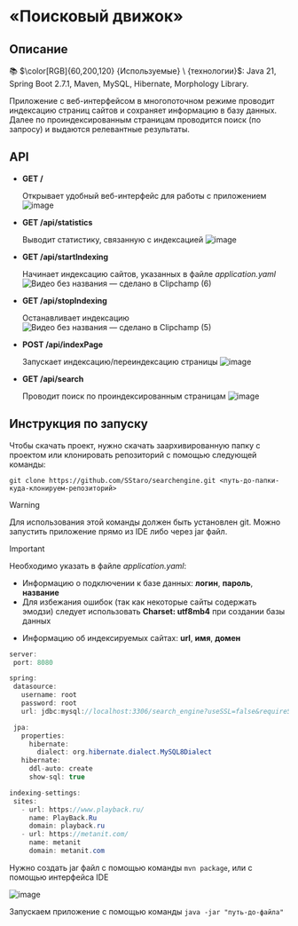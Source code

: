 # **«Поисковый движок»**
## Описание ##
:books: $\color[RGB]{60,200,120} {Используемые} \ {технологии}$: Java 21, Spring Boot 2.7.1, Maven, MySQL, Hibernate, Morphology Library.

Приложение с веб-интерфейсом в многопоточном режиме проводит индексацию страниц сайтов и сохраняет информацию в базу данных.
Далее по проиндексированным страницам проводится поиск (по запросу) и выдаются релевантные результаты.

## API ##
- **GET /**
  
  Открывает удобный веб-интерфейс для работы с приложением
  ![image](https://github.com/SStaro/searchengine/assets/102288630/27b9dd9b-ee14-4d2c-a54d-f55253666fc7)

- **GET /api/statistics**

  Выводит статистику, связанную с индексацией
  ![image](https://github.com/SStaro/searchengine/assets/102288630/1764ee3b-c80e-4ad4-8aa5-8f1a6e5adaa1)

- **GET /api/startIndexing**
  
  Начинает индексацию сайтов, указанных в файле *application.yaml*
  ![Видео без названия — сделано в Clipchamp (6)](https://github.com/SStaro/searchengine/assets/102288630/5a7c8e0d-9ae9-4f5f-ba81-75fea15fff9e)

- **GET /api/stopIndexing**
  
  Останавливает индексацию    
  ![Видео без названия — сделано в Clipchamp (5)](https://github.com/SStaro/searchengine/assets/102288630/2754c97c-17d3-496a-ad88-6a6e02427e90)

- **POST /api/indexPage**
  
  Запускает индексацию/переиндексацию страницы
  ![image](https://github.com/SStaro/searchengine/assets/102288630/913fef4f-a6c6-4435-b8ca-bcdc5c64a977)


- **GET /api/search**
  
  Проводит поиск по проиндексированным страницам
  ![image](https://github.com/SStaro/searchengine/assets/102288630/b5f4f987-ce0c-48e9-98a3-fc306043ff13)


## Инструкция по запуску ##
Чтобы скачать проект, нужно скачать заархивированную папку с проектом или клонировать репозиторий с помощью следующей команды:

`
git clone https://github.com/SStaro/searchengine.git <путь-до-папки-куда-клонируем-репозиторий>
`
> [!WARNING]
> Для использования этой команды должен быть установлен git.
Можно запустить приложение прямо из IDE либо через jar файл.


> [!IMPORTANT]
> Необходимо указать в файле *application.yaml*:
> - Информацию о подключении к базе данных: **логин**, **пароль**, **название**
> - Для избежания ошибок (так как некоторые сайты содержать эмодзи) следует использовать **Charset: utf8mb4** при создании базы данных
> * Информацию об индексируемых сайтах: **url**, **имя**, **домен**

 ```java
 server:
  port: 8080

spring:
  datasource:
    username: root
    password: root
    url: jdbc:mysql://localhost:3306/search_engine?useSSL=false&requireSSL=false&allowPublicKeyRetrieval=true

  jpa:
    properties:
      hibernate:
        dialect: org.hibernate.dialect.MySQL8Dialect
    hibernate:
      ddl-auto: create
      show-sql: true

indexing-settings:
  sites:
    - url: https://www.playback.ru/
      name: PlayBack.Ru
      domain: playback.ru
    - url: https://metanit.com/
      name: metanit
      domain: metanit.com
```
Нужно создать jar файл с помощью команды `mvn package`, или с помощью интерфейса IDE

![image](https://github.com/SStaro/Searchengine/assets/102288630/3011ba2f-1c20-4195-ab1a-b6a6ec741eff)

Запускаем приложение с помощью команды `java -jar "путь-до-файла"`
